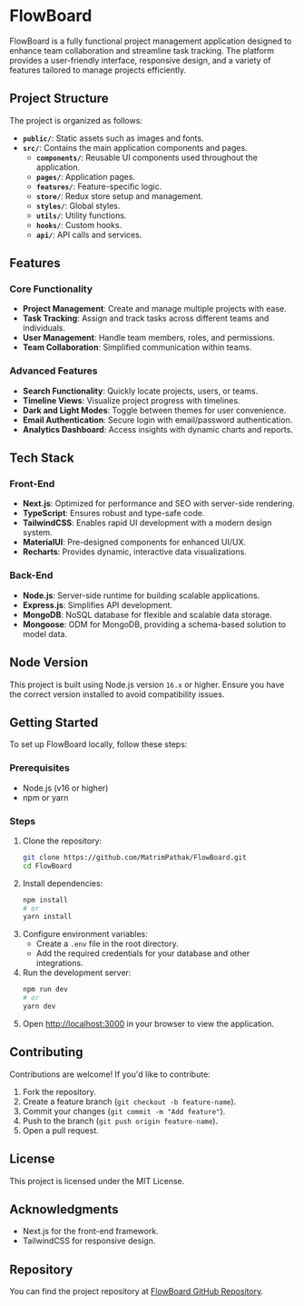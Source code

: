 # FlowBoard

FlowBoard is a fully functional project management application designed to enhance team collaboration and streamline task tracking. The platform provides a user-friendly interface, responsive design, and a variety of features tailored to manage projects efficiently.

## Project Structure

The project is organized as follows:

- **`public/`**: Static assets such as images and fonts.
- **`src/`**: Contains the main application components and pages.
  - **`components/`**: Reusable UI components used throughout the application.
  - **`pages/`**: Application pages.
  - **`features/`**: Feature-specific logic.
  - **`store/`**: Redux store setup and management.
  - **`styles/`**: Global styles.
  - **`utils/`**: Utility functions.
  - **`hooks/`**: Custom hooks.
  - **`api/`**: API calls and services.

## Features

### Core Functionality

- **Project Management**: Create and manage multiple projects with ease.
- **Task Tracking**: Assign and track tasks across different teams and individuals.
- **User Management**: Handle team members, roles, and permissions.
- **Team Collaboration**: Simplified communication within teams.

### Advanced Features

- **Search Functionality**: Quickly locate projects, users, or teams.
- **Timeline Views**: Visualize project progress with timelines.
- **Dark and Light Modes**: Toggle between themes for user convenience.
- **Email Authentication**: Secure login with email/password authentication.
- **Analytics Dashboard**: Access insights with dynamic charts and reports.

## Tech Stack

### Front-End

- **Next.js**: Optimized for performance and SEO with server-side rendering.
- **TypeScript**: Ensures robust and type-safe code.
- **TailwindCSS**: Enables rapid UI development with a modern design system.
- **MaterialUI**: Pre-designed components for enhanced UI/UX.
- **Recharts**: Provides dynamic, interactive data visualizations.

### Back-End

- **Node.js**: Server-side runtime for building scalable applications.
- **Express.js**: Simplifies API development.
- **MongoDB**: NoSQL database for flexible and scalable data storage.
- **Mongoose**: ODM for MongoDB, providing a schema-based solution to model data.

## Node Version

This project is built using Node.js version `16.x` or higher. Ensure you have the correct version installed to avoid compatibility issues.

## Getting Started

To set up FlowBoard locally, follow these steps:

### Prerequisites

- Node.js (v16 or higher)
- npm or yarn

### Steps

1. Clone the repository:  
   ```bash
   git clone https://github.com/MatrimPathak/FlowBoard.git
   cd FlowBoard
   ```
2. Install dependencies:  
   ```bash
   npm install
   # or
   yarn install
   ```
3. Configure environment variables:  
   - Create a `.env` file in the root directory.
   - Add the required credentials for your database and other integrations.
4. Run the development server:  
   ```bash
   npm run dev
   # or
   yarn dev
   ```
5. Open [http://localhost:3000](http://localhost:3000) in your browser to view the application.

## Contributing

Contributions are welcome! If you'd like to contribute:

1. Fork the repository.
2. Create a feature branch (`git checkout -b feature-name`).
3. Commit your changes (`git commit -m "Add feature"`).
4. Push to the branch (`git push origin feature-name`).
5. Open a pull request.

## License

This project is licensed under the MIT License.

## Acknowledgments

- Next.js for the front-end framework.
- TailwindCSS for responsive design.

## Repository

You can find the project repository at [FlowBoard GitHub Repository](https://github.com/MatrimPathak/Flowboard).
